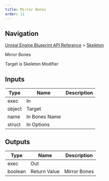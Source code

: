 ```yaml
---
title: Mirror Bones
order: 11
---
```

## Navigation

[Unreal Engine Blueprint API Reference](https://dev.epicgames.com/documentation/en-us/unreal-engine/BlueprintAPI) > [Skeleton](https://dev.epicgames.com/documentation/en-us/unreal-engine/BlueprintAPI/Skeleton)

Mirror Bones

Target is Skeleton Modifier

## Inputs

| Type | Name | Description |
| --- | --- | --- |
| exec | In |  |
| object | Target |  |
| name | In Bones Name |  |
| struct | In Options |  |

## Outputs

| Type | Name | Description |
| --- | --- | --- |
| exec | Out |  |
| boolean | Return Value | Mirror Bones |
